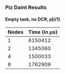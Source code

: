 ### Piz Daint Results

#### Empty task, no DCR, $p[i/1]$

Nodes | Time (in $\mu$s)
------|----------------
1     | 6150412
2     | 1345060
4     | 1500033
8     | 1762909
